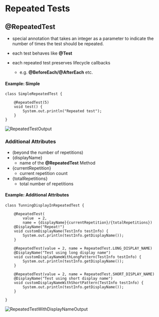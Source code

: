 # Repeated Tests

## @RepeatedTest
- special annotation that takes an integer as a parameter to 
indicate the number of times the test should be repeated. 
  

- each test behaves like **@Test**
- each repeated test preserves lifecycle callbacks
    - e.g. **@BeforeEach/@AfterEach** etc.
    

#### Example: Simple

        
    class SimpleRepeatedTest {
        
        @RepeatedTest(5)
        void test() {
            System.out.println("Repeated test");
        }
    }
![RepeatedTestOutput](/Users/Edward/IdeaProjects/edu/MasteringSoftwareTesting/src/main/resources/images/RepeatedTestOutput.png)


### Additional Attributes
- (beyond the number of repetitions)
- {displayName}
   - name of the **@RepeatedTest** Method
- {currentRepetition}
  - current repetition count
- {totalRepetitions}
  - total number of repetitions
  

#### Example: Additional Attributes


    class TunningDisplayInRepeatedTest {
        
        @RepeatedTest(
            value  = 2,
            name = {displayName}{currentRepetition}/{totalRepetitions})
        @DisplayName("Repeat!")
        void customDisplayName(TestInfo testInfo) {
            System.out.println(testInfo.getDisplayName());
        }

        @RepeatedTest(value = 2, name = RepeatedTest.LONG_DISPLAY_NAME)
        @DisplayName("Test using long display name")
        void customDisplayNameWithLongPattern(TestInfo testInfo) {
            System.out.println(testInfo.getDisplayName());
        }

        @RepeatedTest(value = 2, name = RepeatedTest.SHORT_DISPLAY_NAME)
        @DisplayName("Test using short display name")
        void customDisplayNameWithShortPattern(TestInfo testInfo) {
            System.out.println(testInfo.getDisplayName());
        }

    }
![RepeatedTestWithDisplayNameOutput](/Users/Edward/IdeaProjects/edu/MasteringSoftwareTesting/src/main/resources/images/RepeatedTestWithDisplayNameOutput.png)